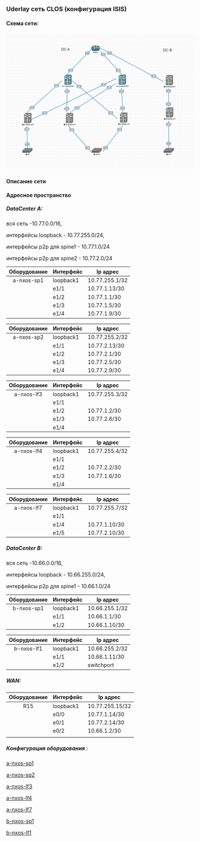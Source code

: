 ### 					  						Uderlay сеть СLOS  (конфигурация ISIS)	



#### Схема сети:

![](https://github.com/dmn111/otus1/blob/master/Cx%D0%B5%D0%BC%D0%B0%20Underlay%20%D1%81%D0%B5%D1%82%D0%B8%20CLOS.PNG)

#### Описание сети





#### Адресное пространство

##### DataCenter A:   

вся сеть -10.77.0.0/16,   

интерфейсы loopback  - 10.77.255.0/24, 

интерфейсы p2p  для spine1  - 10.77.1.0/24 

интерфейсы p2p  для spine2  - 10.77.2.0/24 

| Оборудование | Интерфейс | Ip адрес       |
| :----------: | --------- | -------------- |
|  a-nxos-sp1  | loopback1 | 10.77.255.1/32 |
|              | e1/1      | 10.77.1.13/30  |
|              | e1/2      | 10.77.1.1/30   |
|              | e1/3      | 10.77.1.5/30   |
|              | e1/4      | 10.77.1.9/30   |


| Оборудование | Интерфейс | Ip адрес       |
| :----------: | --------- | -------------- |
|  a-nxos-sp2  | loopback1 | 10.77.255.2/32 |
|              | e1/1      | 10.77.2.13/30  |
|              | e1/2      | 10.77.2.1/30   |
|              | e1/3      | 10.77.2.5/30   |
|              | e1/4      | 10.77.2.9/30   |

| Оборудование | Интерфейс | Ip адрес       |
| :----------: | --------- | -------------- |
|  a-nxos-lf3  | loopback1 | 10.77.255.3/32 |
|              | e1/1      |                |
|              | e1/2      | 10.77.1.2/30   |
|              | e1/3      | 10.77.2.6/30   |
|              | e1/4      |                |

| Оборудование | Интерфейс | Ip адрес       |
| :----------: | --------- | -------------- |
|  a-nxos-lf4  | loopback1 | 10.77.255.4/32 |
|              | e1/1      |                |
|              | e1/2      | 10.77.2.2/30   |
|              | e1/3      | 10.77.1.6/30   |
|              | e1/4      |                |

| Оборудование | Интерфейс | Ip адрес       |
| :----------: | --------- | -------------- |
|  a-nxos-lf7  | loopback1 | 10.77.255.7/32 |
|              | e1/1      |                |
|              | e1/4      | 10.77.1.10/30  |
|              | e1/5      | 10.77.2.10/30  |

##### DataCenter  B:   

вся сеть -10.66.0.0/16, 

интерфейсы loopback  - 10.66.255.0/24, 

интерфейсы p2p  для spine1 - 10.66.1.0/24 

| Оборудование | Интерфейс | Ip адрес       |
| :----------: | --------- | -------------- |
|  b-nxos-sp1  | loopback1 | 10.66.255.1/32 |
|              | e1/1      | 10.66.1.1/30   |
|              | e1/2      | 10.66.1.10/30  |

| Оборудование | Интерфейс | Ip адрес       |
| :----------: | --------- | -------------- |
|  b-nxos-lf1  | loopback1 | 10.66.255.2/32 |
|              | e1/1      | 10.66.1.11/30  |
|              | e1/2      | switchport     |

##### WAN: 

| Оборудование | Интерфейс | Ip адрес        |
| :----------: | --------- | --------------- |
|     R15      | loopback1 | 10.77.255.15/32 |
|              | e0/0      | 10.77.1.14/30   |
|              | e0/1      | 10.77.2.14/30   |
|              | e0/2      | 10.66.1.2/30    |
|              |           |                 |



##### Конфигурация оборудования :

[a-nxos-sp1](https://github.com/dmn111/otus1/blob/master/a-nxos-sp1.conf.md)

[a-nxos-sp2](https://github.com/dmn111/otus1/blob/master/a-nxos-sp2.conf.md)

[a-nxos-lf3](https://github.com/dmn111/otus1/blob/master/a-nxos-lf3.conf.md)

[a-nxos-lf4](https://github.com/dmn111/otus1/blob/master/a-nxos-lf4.conf.md)

[a-nxos-lf7](https://github.com/dmn111/otus1/blob/master/a-nxos-lf7.conf.md)

[b-nxos-sp1](https://github.com/dmn111/otus1/blob/master/b-nxos-sp1.conf.md)

[b-nxos-lf1](https://github.com/dmn111/otus1/blob/master/b-nxos-lf1.conf.md)


